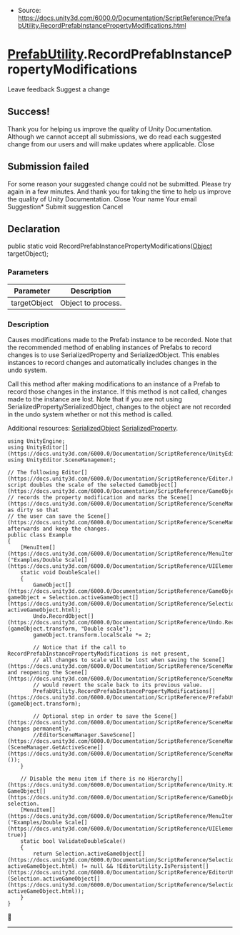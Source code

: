 * Source: https://docs.unity3d.com/6000.0/Documentation/ScriptReference/PrefabUtility.RecordPrefabInstancePropertyModifications.html

#  [PrefabUtility](https://docs.unity3d.com/6000.0/Documentation/ScriptReference/PrefabUtility.html).RecordPrefabInstancePropertyModifications
Leave feedback
Suggest a change
## Success!
Thank you for helping us improve the quality of Unity Documentation. Although we cannot accept all submissions, we do read each suggested change from our users and will make updates where applicable.
Close
## Submission failed
For some reason your suggested change could not be submitted. Please <a>try again</a> in a few minutes. And thank you for taking the time to help us improve the quality of Unity Documentation.
Close
Your name Your email Suggestion* Submit suggestion
Cancel
## Declaration
public static void RecordPrefabInstancePropertyModifications([Object](https://docs.unity3d.com/6000.0/Documentation/ScriptReference/Object.html) targetObject); 
### Parameters
Parameter | Description  
---|---  
targetObject | Object to process.  
### Description
Causes modifications made to the Prefab instance to be recorded.
Note that the recommended method of enabling instances of Prefabs to record changes is to use SerializedProperty and SerializedObject. This enables instances to record changes and automatically includes changes in the undo system.  
  
Call this method after making modifications to an instance of a Prefab to record those changes in the instance. If this method is not called, changes made to the instance are lost. Note that if you are not using SerializedProperty/SerializedObject, changes to the object are not recorded in the undo system whether or not this method is called.  
  
Additional resources: [SerializedObject](https://docs.unity3d.com/6000.0/Documentation/ScriptReference/SerializedObject.html) [SerializedProperty](https://docs.unity3d.com/6000.0/Documentation/ScriptReference/SerializedProperty.html).
```
using UnityEngine;
using UnityEditor[](https://docs.unity3d.com/6000.0/Documentation/ScriptReference/UnityEditor.html);
using UnityEditor.SceneManagement;  
  
// The following Editor[](https://docs.unity3d.com/6000.0/Documentation/ScriptReference/Editor.html) script doubles the scale of the selected GameObject[](https://docs.unity3d.com/6000.0/Documentation/ScriptReference/GameObject.html),
// records the property modification and marks the Scene[](https://docs.unity3d.com/6000.0/Documentation/ScriptReference/SceneManagement.Scene.html) as dirty so that
// the user can save the Scene[](https://docs.unity3d.com/6000.0/Documentation/ScriptReference/SceneManagement.Scene.html) afterwards and keep the changes.
public class Example
{
    [MenuItem[](https://docs.unity3d.com/6000.0/Documentation/ScriptReference/MenuItem.html)("Examples/Double Scale[](https://docs.unity3d.com/6000.0/Documentation/ScriptReference/UIElements.Scale.html)")]
    static void DoubleScale()
    {
        GameObject[](https://docs.unity3d.com/6000.0/Documentation/ScriptReference/GameObject.html) gameObject = Selection.activeGameObject[](https://docs.unity3d.com/6000.0/Documentation/ScriptReference/Selection-activeGameObject.html);
        Undo.RecordObject[](https://docs.unity3d.com/6000.0/Documentation/ScriptReference/Undo.RecordObject.html)(gameObject.transform, "Double scale");
        gameObject.transform.localScale *= 2;  
  
        // Notice that if the call to RecordPrefabInstancePropertyModifications is not present,
        // all changes to scale will be lost when saving the Scene[](https://docs.unity3d.com/6000.0/Documentation/ScriptReference/SceneManagement.Scene.html), and reopening the Scene[](https://docs.unity3d.com/6000.0/Documentation/ScriptReference/SceneManagement.Scene.html)
        // would revert the scale back to its previous value.
        PrefabUtility.RecordPrefabInstancePropertyModifications[](https://docs.unity3d.com/6000.0/Documentation/ScriptReference/PrefabUtility.RecordPrefabInstancePropertyModifications.html)(gameObject.transform);  
  
        // Optional step in order to save the Scene[](https://docs.unity3d.com/6000.0/Documentation/ScriptReference/SceneManagement.Scene.html) changes permanently.
        //EditorSceneManager.SaveScene[](https://docs.unity3d.com/6000.0/Documentation/ScriptReference/SceneManagement.EditorSceneManager.SaveScene.html)(SceneManager.GetActiveScene[](https://docs.unity3d.com/6000.0/Documentation/ScriptReference/SceneManagement.SceneManager.GetActiveScene.html)());
    }  
  
    // Disable the menu item if there is no Hierarchy[](https://docs.unity3d.com/6000.0/Documentation/ScriptReference/Unity.Hierarchy.Hierarchy.html) GameObject[](https://docs.unity3d.com/6000.0/Documentation/ScriptReference/GameObject.html) selection.
    [MenuItem[](https://docs.unity3d.com/6000.0/Documentation/ScriptReference/MenuItem.html)("Examples/Double Scale[](https://docs.unity3d.com/6000.0/Documentation/ScriptReference/UIElements.Scale.html)", true)]
    static bool ValidateDoubleScale()
    {
        return Selection.activeGameObject[](https://docs.unity3d.com/6000.0/Documentation/ScriptReference/Selection-activeGameObject.html) != null && !EditorUtility.IsPersistent[](https://docs.unity3d.com/6000.0/Documentation/ScriptReference/EditorUtility.IsPersistent.html)(Selection.activeGameObject[](https://docs.unity3d.com/6000.0/Documentation/ScriptReference/Selection-activeGameObject.html));
    }
}

```

* * *
